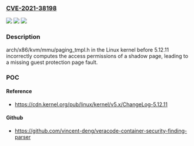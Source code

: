 ### [CVE-2021-38198](https://cve.mitre.org/cgi-bin/cvename.cgi?name=CVE-2021-38198)
![](https://img.shields.io/static/v1?label=Product&message=n%2Fa&color=blue)
![](https://img.shields.io/static/v1?label=Version&message=n%2Fa&color=blue)
![](https://img.shields.io/static/v1?label=Vulnerability&message=n%2Fa&color=brighgreen)

### Description

arch/x86/kvm/mmu/paging_tmpl.h in the Linux kernel before 5.12.11 incorrectly computes the access permissions of a shadow page, leading to a missing guest protection page fault.

### POC

#### Reference
- https://cdn.kernel.org/pub/linux/kernel/v5.x/ChangeLog-5.12.11

#### Github
- https://github.com/vincent-deng/veracode-container-security-finding-parser

